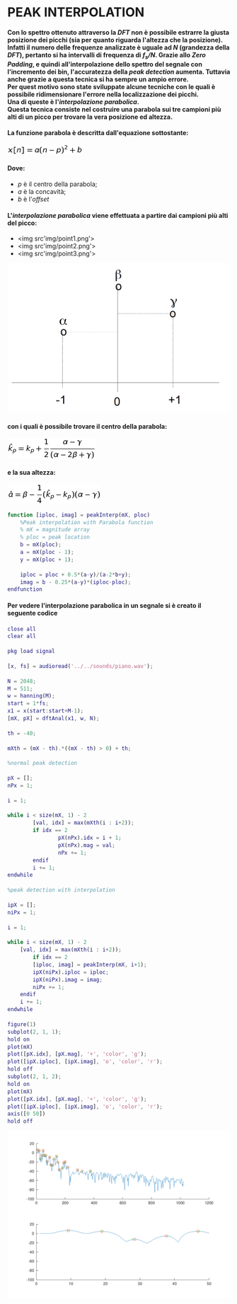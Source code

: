# PEAK INTERPOLATION

#### Con lo spettro ottenuto attraverso la *DFT* non è possibile estrarre la giusta posizione dei picchi (sia per quanto riguarda l'altezza che la posizione). Infatti il numero delle frequenze analizzate è uguale ad *N* (grandezza della *DFT*), pertanto si ha intervalli di frequenza di *f<sub>s</sub>/N*. Grazie allo *Zero Padding*, e quindi all'interpolazione dello spettro del segnale con l'incremento dei bin, l'accuratezza della *peak detection* aumenta. Tuttavia anche grazie a questa tecnica si ha sempre un ampio errore.</br> Per quest motivo sono state sviluppate alcune tecniche con le quali è possibile ridimensionare l'errore nella localizzazione dei picchi. </br> Una di queste è l'*interpolazione parabolica*.</br> Questa tecnica consiste nel costruire una parabola sui tre campioni più alti di un picco per trovare la vera posizione ed altezza.

#### La funzione parabola è descritta dall'equazione sottostante:

<p aling='center'>
	<img src='img/parabola_equation.png'>
</p>

#### Dove:
* *p* è il centro della parabola;
* *a* è la concavità;
* *b* è l'*offset*

#### L'*interpolazione parabolica* viene effettuata a partire dai campioni più alti del picco:
* <img src'img/point1.png'> 
* <img src'img/point2.png'> 
* <img src'img/point3.png'> 

<p aling='center'>
	<img src='img/parabola_point.png'>
</p>

#### con i quali è possibile trovare il centro della parabola:

<p aling='center'>
	<img src='img/center_parabola_equation.png'>
</p>

#### e la sua altezza:

<p aling='center'>
	<img src='img/high_parabola_equation.png'>
</p>

```matlab
function [iploc, imag] = peakInterp(mX, ploc)
	%Peak interpolation with Parabola function
	% mX = magnitude array
	% ploc = peak location
	b = mX(ploc);
	a = mX(ploc - 1);
	y = mX(ploc + 1);

	iploc = ploc + 0.5*(a-y)/(a-2*b+y);
	imag = b - 0.25*(a-y)*(iploc-ploc);
endfunction
```
#### Per vedere l'interpolazione parabolica in un segnale si è creato il seguente codice

```matlab
close all
clear all

pkg load signal

[x, fs] = audioread('../../sounds/piano.wav');

N = 2048;
M = 511;
w = hanning(M);
start = 1*fs;
x1 = x(start:start+M-1);
[mX, pX] = dftAnal(x1, w, N);

th = -40;

mXth = (mX - th).*((mX - th) > 0) + th;

%normal peak detection

pX = [];
nPx = 1;

i = 1;
        
while i < size(mX, 1) - 2
        [val, idx] = max(mXth(i : i+2));
        if idx == 2
                pX(nPx).idx = i + 1;
                pX(nPx).mag = val;
                nPx += 1;
        endif
        i += 1;
endwhile

%peak detection with interpolation

ipX = [];
niPx = 1;

i = 1;

while i < size(mX, 1) - 2
	[val, idx] = max(mXth(i : i+2));
        if idx == 2
		[iploc, imag] = peakInterp(mX, i+1);
		ipX(niPx).iploc = iploc;
		ipX(niPx).imag = imag;
		niPx += 1;
	endif
	i += 1;
endwhile

figure(1)
subplot(2, 1, 1);
hold on
plot(mX)
plot([pX.idx], [pX.mag], '+', 'color', 'g');
plot([ipX.iploc], [ipX.imag], 'o', 'color', 'r');
hold off
subplot(2, 1, 2);
hold on
plot(mX)
plot([pX.idx], [pX.mag], '+', 'color', 'g');
plot([ipX.iploc], [ipX.imag], 'o', 'color', 'r');
axis([0 50])
hold off
```

<p aling='center'>
	<img src='img/interpolation.png'>
</p>
	
